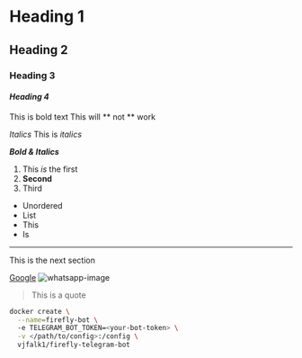# Heading 1
## Heading 2
### Heading 3
#### *Heading 4*


This is bold text
This will ** not ** work

*Italics*
This is *italics*

***Bold & Italics***

1. This *is* the first
2. **Second**
3. Third

- Unordered
- List
- This
- Is

---

This is the next section

[Google](https://google.com)
![whatsapp-image](https://i.imgur.com/XTwsFSC.png)

> This is a quote

```bash
docker create \
  --name=firefly-bot \ 
  -e TELEGRAM_BOT_TOKEN=<your-bot-token> \
  -v </path/to/config>:/config \
  vjfalk1/firefly-telegram-bot
```
